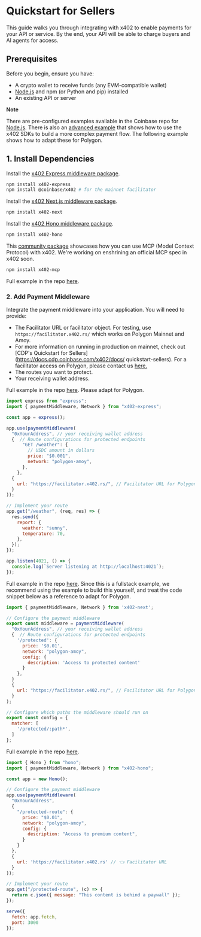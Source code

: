 # Quickstart for Sellers

This guide walks you through integrating with x402 
to enable payments for your API or service. By the end, 
your API will be able to charge buyers and AI agents for access.

## Prerequisites

Before you begin, ensure you have:

* A crypto wallet to receive funds (any EVM-compatible wallet)
* [Node.js](https://nodejs.org/en) and npm (or Python and pip) installed
* An existing API or server

**Note**

There are pre-configured examples available in the Coinbase repo for
 [Node.js](https://github.com/coinbase/x402/tree/main/examples/typescript/servers). 
There is also an [advanced example](https://github.com/coinbase/x402/tree/main/examples/typescript/servers/advanced)
that shows how to use the x402 SDKs to build a more complex payment flow.
The following example shows how to adapt these for Polygon.

## 1. Install Dependencies

Install the [x402 Express middleware package](https://www.npmjs.com/package/x402-express).

```bash
npm install x402-express
npm install @coinbase/x402 # for the mainnet facilitator
```

Install the [x402 Next.js middleware package](https://www.npmjs.com/package/x402-next).

```bash
npm install x402-next
```

Install the [x402 Hono middleware package](https://www.npmjs.com/package/x402-hono).

```bash
npm install x402-hono
```

This [community package](https://github.com/ethanniser/x402-mcp) showcases how you can use MCP (Model Context Protocol) with x402. We're working on enshrining an official MCP spec in x402 soon.

```bash
npm install x402-mcp
```

Full example in the repo [here](https://github.com/ethanniser/x402-mcp/tree/main/apps/example).


### 2. Add Payment Middleware

Integrate the payment middleware into your application. You will need 
to provide:

* The Facilitator URL or facilitator object. For testing, 
use `https://facilitator.x402.rs/` which works on Polygon Mainnet and Amoy.
* For more information on running in production on mainnet, check 
out [CDP's Quickstart for Sellers](https://docs.cdp.coinbase.com/x402/docs/
quickstart-sellers). For a facilitator access on Polygon, please contact us [here.](https://t.me/PolygonHQ/32)
* The routes you want to protect.
* Your receiving wallet address.


Full example in the repo [here](https://github.com/coinbase/x402/tree/main/examples/typescript/servers/express). 
Please adapt for Polygon.


```javascript
import express from "express";
import { paymentMiddleware, Network } from "x402-express";

const app = express();

app.use(paymentMiddleware(
  "0xYourAddress", // your receiving wallet address 
  {  // Route configurations for protected endpoints
      "GET /weather": {
        // USDC amount in dollars
        price: "$0.001",
        network: "polygon-amoy",
      },
    },
  {
    url: "https://facilitator.x402.rs/", // Facilitator URL for Polygon Amoy testnet. 
  }
));

// Implement your route
app.get("/weather", (req, res) => {
  res.send({
    report: {
      weather: "sunny",
      temperature: 70,
    },
  });
});

app.listen(4021, () => {
  console.log(`Server listening at http://localhost:4021`);
});
```

Full example in the repo [here](https://github.com/coinbase/x402/tree/main/examples/typescript/fullstack/next). 
Since this is a fullstack example, we recommend using the example to build
this yourself, and treat the code snippet below as a reference to adapt for
Polygon.

```javascript
import { paymentMiddleware, Network } from 'x402-next';

// Configure the payment middleware
export const middleware = paymentMiddleware(
  "0xYourAddress", // your receiving wallet address 
  {  // Route configurations for protected endpoints
    '/protected': {
      price: '$0.01',
      network: "polygon-amoy",
      config: {
        description: 'Access to protected content'
      }
    },
  }
  {
    url: "https://facilitator.x402.rs/", // Facilitator URL for Polygon testnet and mainnet
  }
);

// Configure which paths the middleware should run on
export const config = {
  matcher: [
    '/protected/:path*',
  ]
};
```

Full example in the repo [here](https://github.com/coinbase/x402/tree/main/examples/typescript/servers/express).

```javascript
import { Hono } from "hono";
import { paymentMiddleware, Network } from "x402-hono";

const app = new Hono();

// Configure the payment middleware
app.use(paymentMiddleware(
  "0xYourAddress",
  {
    "/protected-route": {
      price: "$0.01",
      network: "polygon-amoy",
      config: {
        description: "Access to premium content",
      }
    }
  },
  {
    url: 'https://facilitator.x402.rs' // 👈 Facilitator URL
  }
));

// Implement your route
app.get("/protected-route", (c) => {
  return c.json({ message: "This content is behind a paywall" });
});

serve({
  fetch: app.fetch,
  port: 3000
});
```
